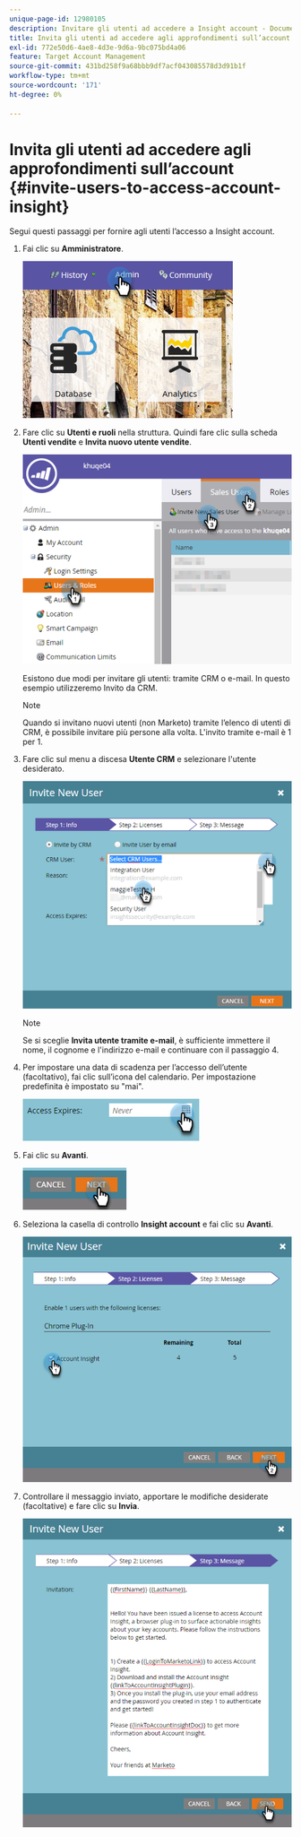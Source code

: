 ```yaml
---
unique-page-id: 12980105
description: Invitare gli utenti ad accedere a Insight account - Documentazione di Marketo - Documentazione del prodotto
title: Invita gli utenti ad accedere agli approfondimenti sull’account
exl-id: 772e50d6-4ae8-4d3e-9d6a-9bc075bd4a06
feature: Target Account Management
source-git-commit: 431bd258f9a68bbb9df7acf043085578d3d91b1f
workflow-type: tm+mt
source-wordcount: '171'
ht-degree: 0%

---
```


# Invita gli utenti ad accedere agli approfondimenti sull’account {#invite-users-to-access-account-insight}

Segui questi passaggi per fornire agli utenti l’accesso a Insight account.

1. Fai clic su **Amministratore**.

   ![](assets/admin-1.png)

1. Fare clic su **Utenti e ruoli** nella struttura. Quindi fare clic sulla scheda **Utenti vendite** e **Invita nuovo utente vendite**.

   ![](assets/two-6.png)

   Esistono due modi per invitare gli utenti: tramite CRM o e-mail. In questo esempio utilizzeremo Invito da CRM.

   >[!NOTE]
   >
   >Quando si invitano nuovi utenti (non Marketo) tramite l’elenco di utenti di CRM, è possibile invitare più persone alla volta. L&#39;invito tramite e-mail è 1 per 1.

1. Fare clic sul menu a discesa **Utente CRM** e selezionare l&#39;utente desiderato.

   ![](assets/three-5.png)

   >[!NOTE]
   >
   >Se si sceglie **Invita utente tramite e-mail**, è sufficiente immettere il nome, il cognome e l&#39;indirizzo e-mail e continuare con il passaggio 4.

1. Per impostare una data di scadenza per l’accesso dell’utente (facoltativo), fai clic sull’icona del calendario. Per impostazione predefinita è impostato su &quot;mai&quot;.

   ![](assets/four-5.png)

1. Fai clic su **Avanti**.

   ![](assets/five-5.png)

1. Seleziona la casella di controllo **Insight account** e fai clic su **Avanti**.

   ![](assets/six-3.png)

1. Controllare il messaggio inviato, apportare le modifiche desiderate (facoltative) e fare clic su **Invia**.

   ![](assets/seven-2.png)
